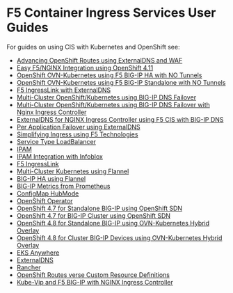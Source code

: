 F5 Container Ingress Services User Guides
========================================================

For guides on using CIS with Kubernetes and OpenShift see:

* [Advancing OpenShift Routes using ExternalDNS and WAF](https://github.com/nandakishorepeddi/k8s-bigip-ctlr-mark/tree/main/user_guides/routes-externaldns-waf#readme)
* [Easy F5/NGINX Integration using OpenShift 4.11](https://github.com/nandakishorepeddi/k8s-bigip-ctlr-mark/blob/main/user_guides/ingresslink-on-openshift/README.md)
* [OpenShift OVN-Kubernetes using F5 BIG-IP HA with NO Tunnels](https://github.com/nandakishorepeddi/k8s-bigip-ctlr-mark/tree/main/user_guides/ovn-kubernetes-ha#readme)
* [OpenShift OVN-Kubernetes using F5 BIG-IP Standalone with NO Tunnels](https://github.com/nandakishorepeddi/k8s-bigip-ctlr-mark/tree/main/user_guides/ovn-kubernetes-standalone#readme)
* [F5 IngressLink with ExternalDNS](https://github.com/nandakishorepeddi/k8s-bigip-ctlr-mark/tree/main/user_guides/ingresslink-externaldns#readme)
* [Multi-Cluster OpenShift/Kubernetes using BIG-IP DNS Failover](https://github.com/nandakishorepeddi/k8s-bigip-ctlr-mark/tree/main/user_guides/multi-deployment#readme)
* [Multi-Cluster OpenShift/Kubernetes using BIG-IP DNS Failover with Nginx Ingress Controller](https://github.com/nandakishorepeddi/k8s-bigip-ctlr-mark/blob/main/user_guides/multi-deployment-nginx/README.md)
* [ExternalDNS for NGINX Ingress Controller using F5 CIS with BIG-IP DNS](https://github.com/nandakishorepeddi/k8s-bigip-ctlr-mark/tree/main/user_guides/externaldns-nginx#readme)
* [Per Application Failover using ExternalDNS](https://github.com/nandakishorepeddi/k8s-bigip-ctlr-mark/tree/main/user_guides/per-application-failover#readme)
* [Simplifying Ingress using F5 Technologies](https://github.com/nandakishorepeddi/k8s-bigip-ctlr-mark/tree/main/user_guides/simplifying-ingress#readme)
* [Service Type LoadBalancer](https://github.com/nandakishorepeddi/k8s-bigip-ctlr-mark/blob/main/user_guides/servicetypelb/README.md)
* [IPAM](https://github.com/nandakishorepeddi/k8s-bigip-ctlr-mark/blob/main/user_guides/ipam/README.md)
* [IPAM Integration with Infoblox](https://github.com/nandakishorepeddi/k8s-bigip-ctlr-mark/blob/main/user_guides/ipam-infoblox/README.md)
* [F5 IngressLink](https://github.com/nandakishorepeddi/k8s-bigip-ctlr-mark/tree/main/user_guides/ingresslink)
* [Multi-Cluster Kubernetes using Flannel](https://github.com/nandakishorepeddi/k8s-bigip-ctlr-mark/blob/main/user_guides/multi-cluster/user-guide.md)
* [BIG-IP HA using Flannel](https://github.com/nandakishorepeddi/k8s-bigip-ctlr-mark/blob/main/user_guides/k8s-ha/README.md)
* [BIG-IP Metrics from Prometheus](https://github.com/nandakishorepeddi/k8s-bigip-ctlr-mark/blob/main/user_guides/prometheus/README.md)
* [ConfigMap HubMode](https://github.com/nandakishorepeddi/k8s-bigip-ctlr-mark/blob/main/user_guides/hubmode/README.md)
* [OpenShift Operator](https://github.com/nandakishorepeddi/k8s-bigip-ctlr-mark/tree/main/user_guides/operator#readme)
* [OpenShift 4.7 for Standalone BIG-IP using OpenShift SDN](https://github.com/nandakishorepeddi/k8s-bigip-ctlr-mark/blob/main/user_guides/openshift-4-7/standalone/README.md)
* [OpenShift 4.7 for BIG-IP Cluster using OpenShift SDN](https://github.com/nandakishorepeddi/k8s-bigip-ctlr-mark/blob/main/user_guides/openshift-4-7/cluster/README.md)
* [OpenShift 4.8 for Standalone BIG-IP using OVN-Kubernetes Hybrid Overlay](https://github.com/nandakishorepeddi/k8s-bigip-ctlr-mark/blob/main/user_guides/openshift-4-8/standalone-ovn-k8s-hybrid/README.md)
* [OpenShift 4.8 for Cluster BIG-IP Devices using OVN-Kubernetes Hybrid Overlay](https://github.com/nandakishorepeddi/k8s-bigip-ctlr-mark/blob/main/user_guides/openshift-4-8/cluster-ovn-hybird/README.md)
* [EKS Anywhere](https://github.com/nandakishorepeddi/k8s-bigip-ctlr-mark/blob/main/user_guides/eks-anywhere/README.md)
* [ExternalDNS](https://github.com/nandakishorepeddi/k8s-bigip-ctlr-mark/blob/main/user_guides/externaldns/README.md)
* [Rancher](https://github.com/nandakishorepeddi/k8s-bigip-ctlr-mark/tree/main/user_guides/rancher/simple-install#readme)
* [OpenShift Routes verse Custom Resource Definitions](https://github.com/nandakishorepeddi/k8s-bigip-ctlr-mark/tree/main/user_guides/route-vs-crd#readme)
* [Kube-Vip and F5 BIG-IP with NGINX Ingress Controller](https://github.com/nandakishorepeddi/k8s-bigip-ctlr-mark/blob/main/user_guides/kube-vip/README.md)


